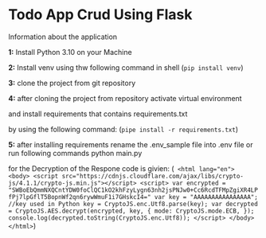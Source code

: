 # Todo App Crud Using Flask

Information about the application

**1:** Install Python 3.10 on your Machine


**2:** Install venv using thw following command in shell
       (`pip install venv`)

**3:** clone the project from git repository

**4:** after cloning the project from repository activate virtual environment

and install requirements that contains requirements.txt

by using the following command:
(`pipe install -r requirements.txt`)

**5:** after installing requirements rename the .env_sample file into .env file
or run following commands
python main.py

for the Decryption of the Respone 
code is givien:
(` <html lang="en">
        <body>
            <script src="https://cdnjs.cloudflare.com/ajax/libs/crypto-js/4.1.1/crypto-js.min.js"></script>
            <script>
            var encrypted =
                "SWBoEbQmmNXQCntYDW0foClQC1kO2khFzyLygn63nh2jsPNJw0+Cc6RcdTFMpZgiXR4LPfPj7lpGflT5BopnWf2qn6rywWmuF1i7GHskcI4="
            var key = "AAAAAAAAAAAAAAAA"; //key used in Python
            key = CryptoJS.enc.Utf8.parse(key);
            var decrypted = CryptoJS.AES.decrypt(encrypted, key, {
                mode: CryptoJS.mode.ECB,
            });
            console.log(decrypted.toString(CryptoJS.enc.Utf8));
            </script>
        </body>
    </html>`)
